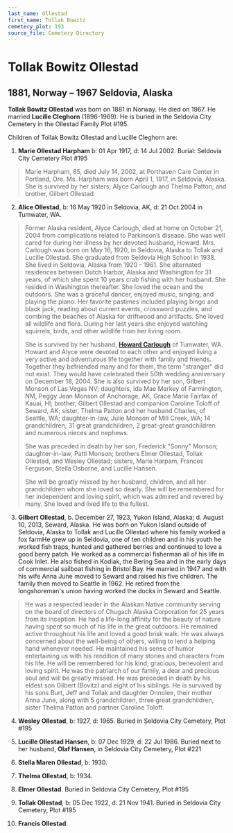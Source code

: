 ```yaml
---
last_name: Ollestad
first_name: Tollak Bowitz
cemetery_plot: 193
source_file: Cemetery Directory
---
```

# Tollak Bowitz Ollestad

## 1881, Norway – 1967 Seldovia, Alaska

**Tollak Bowitz Ollestad** was born on 1881 in Norway. He died on 1967.
He married **Lucille Cleghorn** (1896-1969). He is buried in the
Seldovia City Cemetery in the Ollestad Family Plot \#195.

Children of Tollak Bowitz Ollestad and Lucille Cleghorn are:

1.  **Marie Ollestad Harpham** b: 01 Apr 1917, d: 14 Jul 2002. Burial:
    Seldovia City Cemetery Plot \#195

> Marie Harpham, 85, died July 14, 2002, at Porthaven Care Center in
> Portland, Ore. Ms. Harpham was born April 1, 1917, in Seldovia,
> Alaska. She is survived by her sisters, Alyce Carlough and Thelma
> Patton; and brother, Gilbert Ollestad.

2.  **Alice Ollestad**, b: 16 May 1920 in Seldovia, AK, d: 21 Oct 2004
    in Tumwater, WA.

> Former Alaska resident, Alyce Carlough, died at home on October 21,
> 2004 from complications related to Parkinson’s disease. She was well
> cared for during her illness by her devoted husband, Howard. Mrs.
> Carlough was born on May 16, 1920, in Seldovia, Alaska to Tollak and
> Lucille Ollestad. She graduated from Seldovia High School in 1938. She
> lived in Seldovia, Alaska from 1920 - 1961. She alternated residences
> between Dutch Harbor, Alaska and Washington for 31 years, of which she
> spent 10 years crab fishing with her husband. She resided in
> Washington thereafter. She loved the ocean and the outdoors. She was a
> graceful dancer, enjoyed music, singing, and playing the piano. Her
> favorite pastimes included playing bingo and black jack, reading about
> current events, crossword puzzles, and combing the beaches of Alaska
> for driftwood and artifacts. She loved all wildlife and flora. During
> her last years she enjoyed watching squirrels, birds, and other
> wildlife from her living room.
> 
> She is survived by her husband, [**Howard
> Carlough**](James%20Howard%20Carlough.md) of Tumwater, WA. Howard and
> Alyce were devoted to each other and enjoyed living a very active and
> adventurous life together with family and friends. Together they
> befriended many and for them, the term "stranger" did not exist. They
> would have celebrated their 50th wedding anniversary on December 18,
> 2004. She is also survived by her son, Gilbert Monson of Las Vegas NV;
> daughters, Ida Mae Markey of Farmington, NM, Peggy Jean Monson of
> Anchorage, AK, Grace Marie Fairfax of Kauai, HI; brother, Gilbert
> Ollestad and companion Caroline Toloff of Seward, AK; sister, Thelma
> Patton and her husband Charles, of Seattle, WA; daughter-in-law, Julie
> Monson of Mill Creek, WA; 14 grandchildren, 31 great grandchildren, 2
> great-great grandchildren and numerous nieces and nephews.
> 
> She was preceded in death by her son, Frederick "Sonny" Monson;
> daughter-in-law, Patti Monson; brothers Elmer Ollestad, Tollak
> Ollestad, and Wesley Ollestad; sisters, Marie Harpam, Frances
> Ferguson, Stella Osborne, and Lucille Hansen.
> 
> She will be greatly missed by her husband, children, and all her
> grandchildren whom she loved so dearly. She will be remembered for her
> independent and loving spirit, which was admired and revered by many.
> She loved and lived life to the fullest.

3.  **Gilbert Ollestad**, b. December 27, 1923, Yukon Island, Alaska;
    d. August 10, 2013, Seward, Alaska. He was born on Yukon Island
    outside of Seldovia, Alaska to Tollak and Lucille Ollestad where his
    family worked a fox farmHe grew up in Seldovia, one of ten children
    and in his youth he worked fish traps, hunted and gathered berries
    and continued to love a good berry patch. He worked as a commercial
    fisherman all of his life in Cook Inlet. He also fished in Kodiak,
    the Bering Sea and in the early days of commercial sailboat fishing
    in Bristol Bay. He married in 1947 and with his wife Anna June moved
    to Seward and raised his five children. The family then moved to
    Seattle in 1962. He retired from the longshoreman's union having
    worked the docks in Seward and Seattle.

> He was a respected leader in the Alaskan Native community serving on
> the board of directors of Chugach Alaska Corporation for 25 years from
> its inception. He had a life-long affinity for the beauty of nature
> having spent so much of his life in the great outdoors. He remained
> active throughout his life and loved a good brisk walk. He was always
> concerned about the well-being of others, willing to lend a helping
> hand whenever needed. He maintained his sense of humor entertaining us
> with his rendition of many stories and characters from his life. He
> will be remembered for his kind, gracious, benevolent and loving
> spirit. He was the patriarch of our family, a dear and precious soul
> and will be greatly missed. He was preceded in death by his eldest son
> Gilbert (Bovitz) and eight of his siblings. He is survived by his sons
> Burt, Jeff and Tollak and daughter Onnolee, their mother Anna June,
> along with 5 grandchildren, three great grandchildren, sister Thelma
> Patton and partner Caroline Toloff.

4.  **Wesley Ollestad**, b: 1927, d: 1965. Buried in Seldovia City
    Cemetery, Plot \#195

5.  **Lucille Ollestad Hansen**, b: 07 Dec 1929, d: 22 Jul 1986. Buried
    next to her husband, **Olaf Hansen**, in Seldovia City Cemetery,
    Plot \#221

6.  **Stella Maren Ollestad**, b: 1930.

7.  **Thelma Ollestad**, b: 1934.

8.  **Elmer Ollestad**. Buried in Seldovia City Cemetery, Plot \#195

9.  **Tollak Ollestad**, b: 05 Dec 1922, d: 21 Nov 1941. Buried in
    Seldovia City Cemetery, Plot \#195

10. **Francis Ollestad**.
